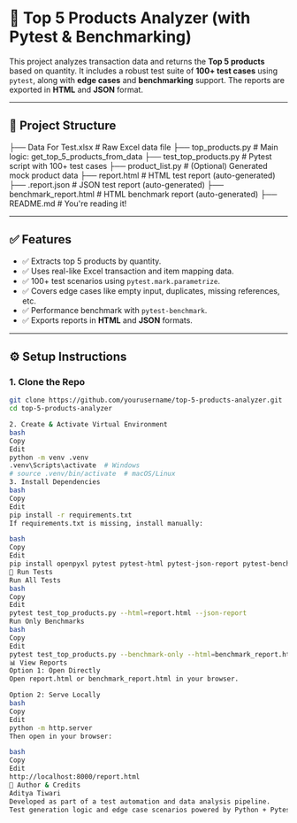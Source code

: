 # 🧪 Top 5 Products Analyzer (with Pytest & Benchmarking)

This project analyzes transaction data and returns the **Top 5 products** based on quantity. It includes a robust test suite of **100+ test cases** using `pytest`, along with **edge cases** and **benchmarking** support. The reports are exported in **HTML** and **JSON** format.

---

## 📁 Project Structure
├── Data For Test.xlsx # Raw Excel data file
├── top_products.py # Main logic: get_top_5_products_from_data
├── test_top_products.py # Pytest script with 100+ test cases
├── product_list.py # (Optional) Generated mock product data
├── report.html # HTML test report (auto-generated)
├── .report.json # JSON test report (auto-generated)
├── benchmark_report.html # HTML benchmark report (auto-generated)
├── README.md # You're reading it!

---

## ✅ Features

- ✅ Extracts top 5 products by quantity.
- ✅ Uses real-like Excel transaction and item mapping data.
- ✅ 100+ test scenarios using `pytest.mark.parametrize`.
- ✅ Covers edge cases like empty input, duplicates, missing references, etc.
- ✅ Performance benchmark with `pytest-benchmark`.
- ✅ Exports reports in **HTML** and **JSON** formats.

---

## ⚙️ Setup Instructions

### 1. Clone the Repo

```bash
git clone https://github.com/yourusername/top-5-products-analyzer.git
cd top-5-products-analyzer

2. Create & Activate Virtual Environment
bash
Copy
Edit
python -m venv .venv
.venv\Scripts\activate  # Windows
# source .venv/bin/activate  # macOS/Linux
3. Install Dependencies
bash
Copy
Edit
pip install -r requirements.txt
If requirements.txt is missing, install manually:

bash
Copy
Edit
pip install openpyxl pytest pytest-html pytest-json-report pytest-benchmark
🧪 Run Tests
Run All Tests
bash
Copy
Edit
pytest test_top_products.py --html=report.html --json-report
Run Only Benchmarks
bash
Copy
Edit
pytest test_top_products.py --benchmark-only --html=benchmark_report.html --json-report
📊 View Reports
Option 1: Open Directly
Open report.html or benchmark_report.html in your browser.

Option 2: Serve Locally
bash
Copy
Edit
python -m http.server
Then open in your browser:

bash
Copy
Edit
http://localhost:8000/report.html
🧠 Author & Credits
Aditya Tiwari
Developed as part of a test automation and data analysis pipeline.
Test generation logic and edge case scenarios powered by Python + Pytest.


